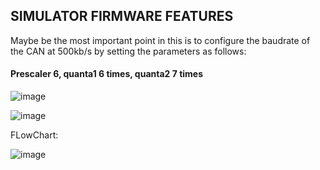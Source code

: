 ## SIMULATOR FIRMWARE FEATURES

Maybe be the most important point in this is to configure the baudrate of the CAN at 500kb/s
by setting the parameters as follows: 

#### Prescaler 6, quanta1 6 times, quanta2 7 times

![image](https://user-images.githubusercontent.com/62667666/167127822-bf0330a3-aca4-4627-bfd7-89af6193090f.png)


![image](https://user-images.githubusercontent.com/62667666/166656708-d523614a-dfcb-4ca3-9262-55957ff5777b.png)


FLowChart:

![image](https://user-images.githubusercontent.com/62667666/166743350-3aaaf98e-6891-4add-8b12-f9a22da1087a.png)
